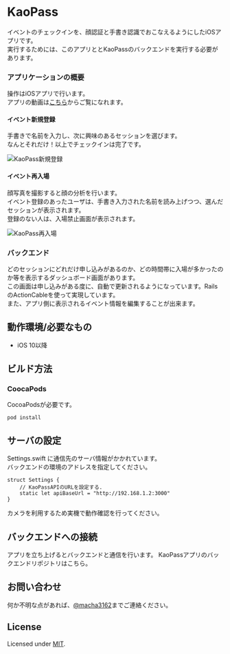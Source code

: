 # KaoPass

イベントのチェックインを、顔認証と手書き認識でおこなえるようにしたiOSアプリです。  
実行するためには、このアプリととKaoPassのバックエンドを実行する必要があります。  

### アプリケーションの概要


操作はiOSアプリで行います。  
アプリの動画は[こちら](https://vimeo.com/232448592)からご覧になれます。

#### イベント新規登録
手書きで名前を入力し、次に興味のあるセッションを選びます。  
なんとそれだけ！以上でチェックインは完了です。

![KaoPass新規登録](https://media.giphy.com/media/6ekYTjQ5Gx4D6/giphy.gif "新規登録")



#### イベント再入場
顔写真を撮影すると顔の分析を行います。  
イベント登録のあったユーザは、手書き入力された名前を読み上げつつ、選んだセッションが表示されます。  
登録のない人は、入場禁止画面が表示されます。

![KaoPass再入場](https://media.giphy.com/media/DqWgTaUIAbv4A/giphy.gif "再入場")


### バックエンド
どのセッションにどれだけ申し込みがあるのか、どの時間帯に入場が多かったのか等を表示するダッシュボード画面があります。  
この画面は申し込みがある度に、自動で更新されるようになっています。RailsのActionCableを使って実現しています。  
また、アプリ側に表示されるイベント情報を編集することが出来ます。


## 動作環境/必要なもの
* iOS 10以降

## ビルド方法
### CoocaPods

CocoaPodsが必要です。

```
pod install
```

## サーバの設定

Settings.swift に通信先のサーバ情報がかかれています。  
バックエンドの環境のアドレスを指定してください。


```
struct Settings {
    // KaoPassAPIのURLを設定する.
    static let apiBaseUrl = "http://192.168.1.2:3000"
}
```


カメラを利用するため実機で動作確認を行ってください。


## バックエンドへの接続

アプリを立ち上げるとバックエンドと通信を行います。
KaoPassアプリのバックエンドリポジトリはこちら。

## お問い合わせ

何か不明な点があれば、[@macha3162](https://twitter.com/macha3162)までご連絡ください。


## License

Licensed under [MIT](LICENSE).
